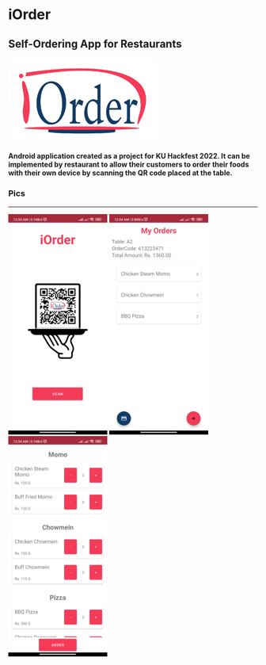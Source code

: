 # iOrder

## Self-Ordering App for Restaurants

<img src="images/iOrder.png" width="300"/>


**Android application created as a project for KU Hackfest 2022. It can be implemented by restaurant to allow their customers to order their foods with their own device by scanning the QR code placed at the table.**

### Pics
---
<img src="images/ss1.jpg" width="200" />
<img src="images/ss2.jpg" width="200"/>
<img src="images/ss3.jpg" width="200"/>





